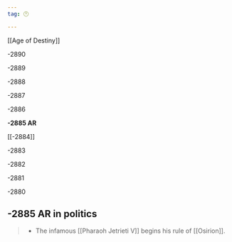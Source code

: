 ```yaml
---
tag: 🕛

---
```

[[Age of Destiny]]


-2890

-2889

-2888

-2887

-2886

**-2885 AR**

[[-2884]]

-2883

-2882

-2881

-2880



## -2885 AR in politics

>  - The infamous [[Pharaoh Jetrieti V]] begins his rule of [[Osirion]].






